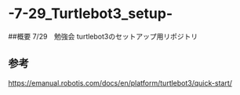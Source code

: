 # -7-29_Turtlebot3_setup-
##概要
7/29　勉強会 turtlebot3のセットアップ用リポジトリ
## 参考
https://emanual.robotis.com/docs/en/platform/turtlebot3/quick-start/
